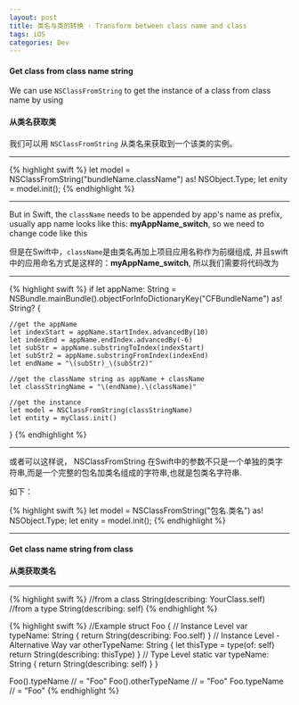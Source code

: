 ```yaml
---
layout: post
title: 类名与类的转换 · Transform between class name and class
tags: iOS
categories: Dev
---
```


#### Get class from class name string ####

We can use `NSClassFromString` to get the instance of a class from class name by using

#### 从类名获取类 ####

我们可以用 `NSClassFromString` 从类名来获取到一个该类的实例。

---

{% highlight swift %}
let model = NSClassFromString("bundleName.className") as! NSObject.Type;
let enity = model.init();
{% endhighlight %}

----

But in Swift, the `className` needs to be appended by app's name as prefix, usually app name looks like this: **myAppName_switch**, so we need to change code like this

但是在Swift中，`className`是由类名再加上项目应用名称作为前缀组成, 并且swift中的应用命名方式是这样的：**myAppName_switch**, 所以我们需要将代码改为

---

{% highlight swift %}
if let appName: String = NSBundle.mainBundle().objectForInfoDictionaryKey("CFBundleName") as! String? {

    //get the appName
    let indexStart = appName.startIndex.advancedBy(10)
    let indexEnd = appName.endIndex.advancedBy(-6)
    let subStr = appName.substringToIndex(indexStart)
    let subStr2 = appName.substringFromIndex(indexEnd)
    let endName = "\(subStr)_\(subStr2)"

    //get the className string as appName + className
    let classStringName = "\(endName).\(className)"

    //get the instance
    let model = NSClassFromString(classStringName)
    let entity = myClass.init()

}
{% endhighlight %}

---

或者可以这样说， NSClassFromString 在Swift中的参数不只是一个单独的类字符串,而是一个完整的包名加类名组成的字符串,也就是包类名字符串.

如下：

{% highlight swift %}
let model = NSClassFromString("包名.类名") as! NSObject.Type;
let enity = model.init();
{% endhighlight %}

---

#### Get class name string from class ####

#### 从类获取类名 ####

---

{% highlight swift %}
//from a class
String(describing: YourClass.self)
//from a type
String(describing: self)
{% endhighlight %}

{% highlight swift %}
//Example
struct Foo {
    // Instance Level
    var typeName: String {
        return String(describing: Foo.self)
    }
    // Instance Level - Alternative Way
    var otherTypeName: String {
        let thisType = type(of: self)
        return String(describing: thisType)
    }
    // Type Level
    static var typeName: String {
        return String(describing: self)
    }
}

Foo().typeName       // = "Foo"
Foo().otherTypeName  // = "Foo"
Foo.typeName         // = "Foo"
{% endhighlight %}
